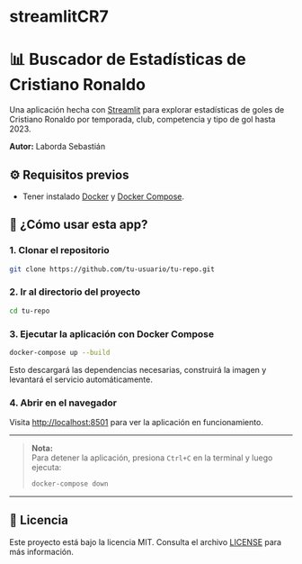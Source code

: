 # streamlitCR7
# 📊 Buscador de Estadísticas de Cristiano Ronaldo

Una aplicación hecha con [Streamlit](https://streamlit.io) para explorar estadísticas de goles de Cristiano Ronaldo por temporada, club, competencia y tipo de gol hasta 2023.

**Autor:** Laborda Sebastián

## ⚙️ Requisitos previos

- Tener instalado [Docker](https://docs.docker.com/get-docker/) y [Docker Compose](https://docs.docker.com/compose/).

## 🚀 ¿Cómo usar esta app?

### 1. Clonar el repositorio
```bash
git clone https://github.com/tu-usuario/tu-repo.git
```

### 2. Ir al directorio del proyecto
```bash
cd tu-repo
```

### 3. Ejecutar la aplicación con Docker Compose
```bash
docker-compose up --build
```

Esto descargará las dependencias necesarias, construirá la imagen y levantará el servicio automáticamente.

### 4. Abrir en el navegador

Visita [http://localhost:8501](http://localhost:8501) para ver la aplicación en funcionamiento.

---

> **Nota:**  
> Para detener la aplicación, presiona `Ctrl+C` en la terminal y luego ejecuta:
> ```bash
> docker-compose down
> ```

---

## 📄 Licencia

Este proyecto está bajo la licencia MIT. Consulta el archivo [LICENSE](LICENSE) para más información.


